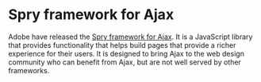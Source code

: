 # Spry framework for Ajax

Adobe have released the [Spry framework for Ajax](http://labs.adobe.com/technologies/spry/). It is a JavaScript library that provides functionality that helps build pages that provide a richer experience for their users. It is designed to bring Ajax to the web design community who can benefit from Ajax, but are not well served by other frameworks.